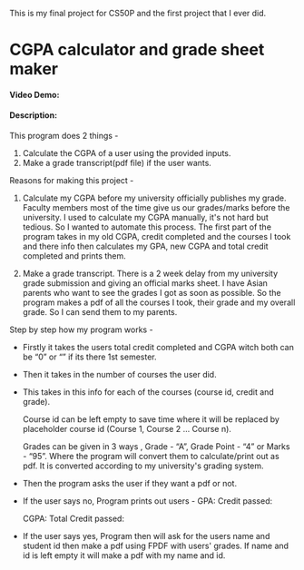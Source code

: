 This is my final project for CS50P and the first project that I ever did.
# CGPA calculator and grade sheet maker

#### Video Demo:  

#### Description:

This program does 2 things -
1. Calculate the CGPA of a user using the provided inputs.
2. Make a grade transcript(pdf file) if the user wants.

Reasons for making this project -

1. Calculate my CGPA before my university officially publishes my grade.
Faculty members most of the time give us our grades/marks before the university.
 I used to calculate my CGPA manually, it's not hard but tedious. So I wanted to automate this process. The first part of the program takes in my old CGPA, credit completed and the courses I took and there info then calculates my GPA, new CGPA and total credit completed and prints them.

2. Make a grade transcript.
There is a 2 week delay from my university grade submission and giving an official marks sheet. I have Asian parents who want to see the grades I got as soon as possible. So the program makes a pdf of all the courses I took, their grade and my overall grade. So I can send them to my parents.

Step by step how my program works - 
- Firstly it takes the users total credit completed and CGPA witch both can be “0” or “”  if its there 1st semester.
- Then it takes in the number of courses the user did. 
- This takes in this info for each of the courses (course id, credit and grade).

    Course id can be left empty to save time where it will be replaced by placeholder course id (Course 1, Course 2 … Course n).

    Grades can be given in 3 ways , Grade - “A”, Grade Point - “4” or Marks - “95”.
    Where the program will convert them to calculate/print out as pdf. It is converted according to my university's grading system.

- Then the program asks the user if they want a pdf or not. 

- If the user says no, Program prints out users -
    GPA: 
    Credit passed:

    CGPA:
    Total Credit passed:

- If the user says yes, Program then will ask for the users name and student id then make a pdf using FPDF with users' grades. If name and id is left empty it  will make a pdf with my name and id.
